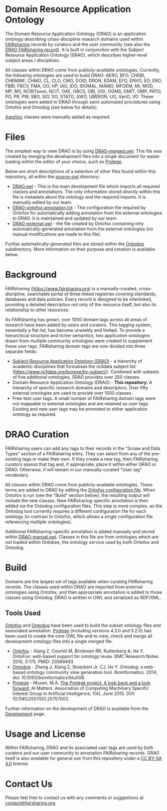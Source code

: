 # Domain Resource Application Ontology

The Domain Resource Application Ontology (DRAO) is an application ontology describing cross-discipline research domains used within [FAIRsharing]((https://www.fairsharing.org)) records by curators and the user community (see also the [DRAO FAIRsharing record]((https://fairsharing.org/bsg-s001178))). It is built in conjunction with the Subject Resource Application Ontology (SRAO), which describes higher-level subject areas / disciplines.

All classes within DRAO come from publicly-available ontologies. Currently, the following ontologies are used to build DRAO: AERO, BFO, CHEBI, CHEMINF, CHMO, CL, CLO, CMO, DOID, DRON, EDAM, EFO, ENVO, EO, ERO, FBBI, FBCV, FMA, GO, HP, IAO, IDO, IDOMAL, MAMO, MFOEM, MI, MOD, MP, MS, NCBITaxon, NCIT, OAE, OBCS, OBI, OGI, OGMS, OMIT, OMP, PATO, PO, PR, PW, SBO, SIO, SO, STATO, SWO, UBERON, UO, VariO, VO. These ontologies were added to DRAO through semi-automated procedures using Ontofox and Ontodog (see below for details).

[AgroVoc](http://artemide.art.uniroma2.it:8081/agrovoc/agrovoc/en/) classes were manually added as required.

# Files

The simplest way to view DRAO is by using [DRAO-merged.owl](https://github.com/FAIRsharing/domain-ontology/blob/master/DRAO-merged.owl). This file was created by merging the development files into a single document for easier loading within the editor of your choice, such as [Protege](http://protege.stanford.edu/). 

Below are short descriptions of a selection of other files found within this repository, all within the [source-owl](https://github.com/FAIRsharing/domain-ontology/tree/master/source-owl) directory:
- [DRAO.owl](https://github.com/FAIRsharing/domain-ontology/blob/master/source-owl/DRAO.owl) - This is the main development file which imports all required classes and annotations. The only information stored *directly* within this file is metadata about the ontology and the required imports. It is manually edited by our team.
- [DRAO-ontofox-annotation.txt](https://github.com/FAIRsharing/domain-ontology/blob/master/source-owl/DRAO-ontofox-annotation.txt) - The configuration file required by Ontofox for automatically adding annotation from the external ontologies to DRAO. It is maintained and updated by our team.
- [DRAO-external.owl](https://github.com/FAIRsharing/domain-ontology/blob/master/source-owl/DRAO-external.owl) - the file created by Ontofox containing only automatically-generated annotation from the external ontologies (no manual modifications are made to this file).

Further automatically-generated files are stored within the [Ontodog](https://github.com/FAIRsharing/domain-ontology/tree/master/source-owl/Ontodog) subdirectory. More information on their purpose and creation is available below.

# Background

FAIRsharing (https://www.fairsharing.org) is a manually-curated, cross-discipline, searchable portal of three linked registries covering standards, databases and data policies. Every record is designed to be interlinked, providing a detailed description not only of the resource itself, but also its relationship to other resources.

As FAIRsharing has grown, over 1000 domain tags across all areas of research have been added by users and curators. This tagging system, essentially a flat list, has become unwieldy and limited. To provide a hierarchical structure and richer semantics, two application ontologies drawn from multiple community ontologies were created to supplement these user tags. FAIRsharing domain tags are now divided into three separate fields:

- [Subject Resource Application Ontology (SRAO)](https://github.com/FAIRsharing/subject-ontology) - a hierarchy of academic disciplines that formalises the re3data subject list (https://www.re3data.org/browse/by-subject/). Combined with subsets of five additional ontologies, SRAO provides over 350 classes.
- Domain Resource Application Ontology (DRAO) - **This repository.** A hierarchy of specific research domains and descriptors. Over fifty external ontologies are used to provide over 1000 classes.
- Free-text user tags. A small number of FAIRsharing domain tags were not mappable to external ontologies and are retained as user tags. Existing and new user tags may be promoted to either application ontology as required.

# DRAO Curation

FAIRsharing users can add any tags to their records in the "Scope and Data Types" section of a FAIRsharing entry. They can select from any of the pre-existing tags or make their own. If they create a new tag, then FAIRsharing curators assess that tag and, if appropriate, place it within either SRAO or DRAO. Otherwise, it will remain in our manually-curated "User tag" vocabulary.

All classes within DRAO come from publicly-available ontologies. These terms are added to DRAO by editing the [Ontofox configuration file](https://github.com/FAIRsharing/domain-ontology/blob/master/source-owl/DRAO-ontofox-annotation.txt). When Ontofox is run (see the "Build" section below), the resulting output will include the new classes. New FAIRsharing-specific annotation is then added via the Ontodog configuration files. This step is more complex, as the Ontodog tool currently requires a different configuration file for each ontology (in contrast to Ontofox, which allows a single configuration file referencing multiple ontologies). 

Additional FAIRsharing-specific annotation is added manually and stored within [DRAO-manual.owl](https://github.com/FAIRsharing/domain-ontology/blob/master/source-owl/DRAO-manual.owl). Classes in this file are from ontologies which are not loaded within Ontobee, the ontology service used by both Ontofox and Ontodog. 

# Build

Domains are the largest set of tags available when curating FAIRsharing records. The classes used within DRAO are imported from external ontologies using Ontofox, and then appropriate annotation is added to those classes using Ontodog. DRAO is written in OWL and serialized as RDF/XML.

## Tools Used

[Ontofox](http://ontofox.hegroup.org/) and [Ontodog](http://ontodog.hegroup.org/) have been used to build the subset ontology files and associated annotation. [Protege](https://protege.stanford.edu/) (including versions 4.3.0 and 5.2.0) has been used to create the core OWL file and to view, check and merge all development ontology files into a single merged file. 

- [Ontofox](http://ontofox.hegroup.org/) - Xiang Z, Courtot M, Brinkman RR, Ruttenberg A, He Y. OntoFox: web-based support for ontology reuse. 
BMC Research Notes. 2010, 3:175. PMID: 20569493 
- [Ontodog](http://ontodog.hegroup.org/) - Zheng J, Xiang Z, Stoeckert Jr. CJ, He Y. Ontodog: a web-based ontology community view generation tool. 
Bioinformatics. 2014; doi: 10.1093/bioinformatics/btu008. 
- [Protege](http://protege.stanford.edu/) - Musen, M.A. [The Protégé project: A look back and a look forward.](http://www.ncbi.nlm.nih.gov/pmc/articles/PMC4883684/) AI Matters. Association of Computing Machinery Specific Interest Group in Artificial Intelligence, 1(4), June 2015. DOI: 10.1145/2557001.25757003.

Further information on the development of DRAO is available from the [Development](https://github.com/FAIRsharing/domain-ontology/blob/master/Development.md) page.

# Usage and License

Within FAIRsharing, DRAO and its associated user tags are used by both curators and our user community to annotation FAIRsharing records. DRAO itself is also available for general use from this repository under a [CC BY-SA 4.0](https://creativecommons.org/licenses/by-sa/4.0/) license.

# Contact Us

Please feel free to contact us with any comments or suggestions at contact@fairsharing.org.



